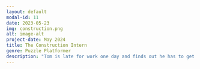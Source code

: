 ```yaml
---
layout: default
modal-id: 11
date: 2023-05-23
img: construction.png
alt: image-alt
project-date: May 2024
title: The Construction Intern
genre: Puzzle Platformer
description: "Tom is late for work one day and finds out he has to get all the construction plans his boss lost. In this 2D Platformer, you will be tasked to beat obstacles and break blocks to find all 6 pieces! Play in your browser at <a href='http://uvacs.games/games/gbstudio/construction'>http://uvacs.games/games/gbstudio/construction</a> <em>A game by Brandol Galicia</em>"
---
```

